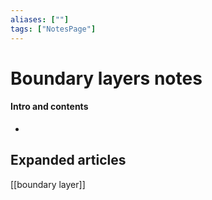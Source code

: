 ```yaml
---
aliases: [""]
tags: ["NotesPage"]
---
```


# Boundary layers notes

#### Intro and contents

- 


## Expanded articles
[[boundary layer]]